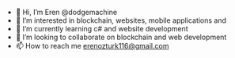- 👋 Hi, I’m Eren @dodgemachine
- 👀 I’m interested in blockchain, websites, mobile applications and
- 🌱 I’m currently learning c# and website development
- 💞️ I’m looking to collaborate on blockchain and web development
- 📫 How to reach me erenozturk116@gmail.com

<!---
dodgemachine/dodgemachine is a ✨ special ✨ repository because its `README.md` (this file) appears on your GitHub profile.
You can click the Preview link to take a look at your changes.
--->
